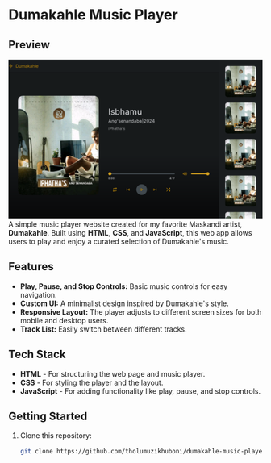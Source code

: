 # Dumakahle Music Player
## Preview

![Dumakahle Music Player](./images/dumakahle-preview.png)
A simple music player website created for my favorite Maskandi artist, **Dumakahle**. Built using **HTML**, **CSS**, and **JavaScript**, this web app allows users to play and enjoy a curated selection of Dumakahle's music.

## Features

- **Play, Pause, and Stop Controls:** Basic music controls for easy navigation.
- **Custom UI:** A minimalist design inspired by Dumakahle's style.
- **Responsive Layout:** The player adjusts to different screen sizes for both mobile and desktop users.
- **Track List:** Easily switch between different tracks.

## Tech Stack

- **HTML** - For structuring the web page and music player.
- **CSS** - For styling the player and the layout.
- **JavaScript** - For adding functionality like play, pause, and stop controls.

## Getting Started

1. Clone this repository:

   ```bash
   git clone https://github.com/tholumuzikhuboni/dumakahle-music-player.git
